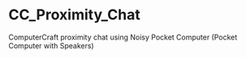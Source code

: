 # CC_Proximity_Chat
ComputerCraft proximity chat using Noisy Pocket Computer (Pocket Computer with Speakers)
